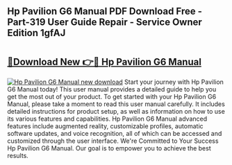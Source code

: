 ## Hp Pavilion G6 Manual PDF Download Free - Part-319 User Guide Repair - Service Owner Edition 1gfAJ

# <h2><a href="http://cf19640.oget.top/?id=Hp+Pavilion+G6+Manual">🔗Download New 👉🔴 Hp Pavilion G6 Manual</a></h2>

[![Hp Pavilion G6 Manual new download](https://i.imgur.com/5g1atiW.png)](http://cf19640.oget.top/?id=Hp+Pavilion+G6+Manual)
Start your journey with Hp Pavilion G6 Manual today! This user manual provides a detailed guide to help you get the most out of your product. To get started with your Hp Pavilion G6 Manual, please take a moment to read this user manual carefully. It includes detailed instructions for product setup, as well as information on how to use its various features and capabilities. Hp Pavilion G6 Manual advanced features include augmented reality, customizable profiles, automatic software updates, and voice recognition, all of which can be accessed and customized through the user interface. We're Committed to Your Success Hp Pavilion G6 Manual. Our goal is to empower you to achieve the best results.

